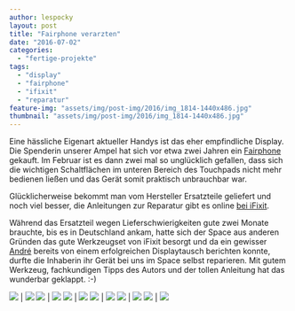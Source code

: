 ```yaml
---
author: lespocky
layout: post
title: "Fairphone verarzten"
date: "2016-07-02"
categories: 
  - "fertige-projekte"
tags: 
  - "display"
  - "fairphone"
  - "ifixit"
  - "reparatur"
feature-img: "assets/img/post-img/2016/img_1814-1440x486.jpg"
thumbnail: "assets/img/post-img/2016/img_1814-1440x486.jpg"
---
```


Eine hässliche Eigenart aktueller Handys ist das eher empfindliche Display. Die Spenderin unserer Ampel hat sich vor etwa zwei Jahren ein [Fairphone](https://www.fairphone.com/) gekauft. Im Februar ist es dann zwei mal so unglücklich gefallen, dass sich die wichtigen Schaltflächen im unteren Bereich des Touchpads nicht mehr bedienen ließen und das Gerät somit praktisch unbrauchbar war.

Glücklicherweise bekommt man vom Hersteller Ersatzteile geliefert und noch viel besser, die Anleitungen zur Reparatur gibt es online [bei iFixit](https://de.ifixit.com/Guide/Fairphone+1+Display+Einheit+ersetzen/20605).

Während das Ersatzteil wegen Lieferschwierigkeiten gute zwei Monate brauchte, bis es in Deutschland ankam, hatte sich der Space aus anderen Gründen das gute Werkzeugset von iFixit besorgt und da ein gewisser [André](https://twitter.com/theandrelf) bereits von einem erfolgreichen Displaytausch berichten konnte, durfte die Inhaberin ihr Gerät bei uns im Space selbst reparieren. Mit gutem Werkzeug, fachkundigen Tipps des Autors und der tollen Anleitung hat das wunderbar geklappt. :-)

![](/assets/img/post-img/2016/img_1798.jpg) | ![](/assets/img/post-img/2016/img_1799.jpg)
![](/assets/img/post-img/2016/img_1800.jpg) | ![](/assets/img/post-img/2016/img_1801.jpg)
![](/assets/img/post-img/2016/img_1803.jpg) | ![](/assets/img/post-img/2016/img_1805.jpg)
![](/assets/img/post-img/2016/img_1806.jpg) | ![](/assets/img/post-img/2016/img_1807.jpg)
![](/assets/img/post-img/2016/img_1808.jpg) | ![](/assets/img/post-img/2016/img_1812.jpg)
![](/assets/img/post-img/2016/img_1813.jpg) | ![](/assets/img/post-img/2016/img_1814.jpg)